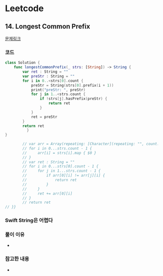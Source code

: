 # Leetcode

## 14. Longest Common Prefix


[문제링크](https://leetcode.com/problems/longest-common-prefix/)

### 코드

```swift
class Solution {
    func longestCommonPrefix(_ strs: [String]) -> String {
        var ret : String = ""
        var preStr : String = ""
        for i in 0..<strs[0].count {
            preStr = String(strs[0].prefix(i + 1))
            print("preStr: ", preStr)
            for j in 1..<strs.count {
                if !strs[j].hasPrefix(preStr) {
                    return ret
                }
            }
            ret = preStr
        }
        return ret
          }
}  
        
        // var arr = Array(repeating: [Character](repeating: "", count:201), count: 201)
        // for i in 0...strs.count - 1 {
        //     arr[i] = strs[i].map { $0 }
        // }
        // var ret : String = ""
        // for i in 0...strs[0].count - 1 {
        //     for j in 1...strs.count - 1 {
        //         if arr[0][i] != arr[j][i] {
        //             return ret
        //         }
        //     }
        //     ret += arr[0][i]
        // }
        // return ret
// }}
```

### Swift String은 어렵다

### 풀이 이유
-

### 참고한 내용
- 